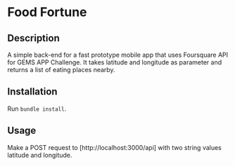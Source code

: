 # Food Fortune

## Description
A simple back-end for a fast prototype mobile app that uses Foursquare API for GEMS APP Challenge. It takes latitude and longitude as parameter and returns a list of eating places nearby.

## Installation
Run `bundle install`.

## Usage
Make a POST request to [http://localhost:3000/api] with two string values latitude and longitude.
